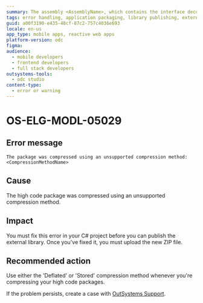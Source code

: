 ```yaml
---
summary: The assembly <AssemblyName>, which contains the interface decorated with the OSInterface attribute, is not located in the root directory of the zip file.
tags: error handling, application packaging, library publishing, external libraries, compression
guid: a00f3190-e435-48cf-87c2-757c4036e693
locale: en-us
app_type: mobile apps, reactive web apps
platform-version: odc
figma:
audience:
  - mobile developers
  - frontend developers
  - full stack developers
outsystems-tools:
  - odc studio
content-type:
  - error or warning
---
```


# OS-ELG-MODL-05029

## Error message

`The package was compressed using an unsupported compression method: <CompressionMethodName>`

## Cause

The high code package was compressed using an unsupported compression method.

## Impact

You must fix this error in your C# project before you can publish the external library. Once you've fixed it, you must upload the new ZIP file.

## Recommended action

Use either the 'Deflated' or 'Stored' compression method whenever you're compressing your high code packages.

If the problem persists, create a case with [OutSystems Support](https://www.outsystems.com/support/portal/open-support-case?ErrorCode=OS-ELG-MODL-05027).
